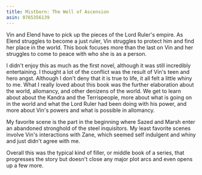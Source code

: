 ```yaml
---
title: Mistborn: The Well of Ascension
asin: 0765356139
---
```


Vin and Elend have to pick up the pieces of the Lord Ruler's empire. As Elend struggles to become
a just ruler, Vin struggles to protect him and find her place in the world. This book focuses
more than the last on Vin and her struggles to come to peace with who she is as a person.

I didn't enjoy this as much as the first novel, although it was still incredibly entertaining.
I thought a lot of the conflict was the result of Vin's teen and hero angst. Although I don't
deny that it is true to life, it all felt a little whiny to me. What I really loved about this
book was the further elaboration about the world, allomancy, and other denizens of the world.
We get to learn about about the Kandra and the Terrispeople, more about what is going on in 
the world and what the Lord Ruler had been doing with his power, and more about Vin's powers 
and what is possible in allomancy.

My favorite scene is the part in the beginning where Sazed and Marsh enter an abandoned
stronghold of the steel inquisitors. My least favorite scenes involve Vin's interactions with
Zane, which seemed self indulgent and whiny and just didn't agree with me.

Overall this was the typical kind of filler, or middle book of a series, that progresses the
story but doesn't close any major plot arcs and even opens up a few more. 
